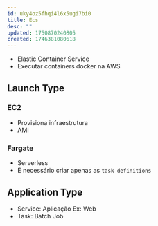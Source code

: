 ```yaml
---
id: uky4oz5fhqi4l6x5ugi7bi0
title: Ecs
desc: ""
updated: 1750870240805
created: 1746381080618
---
```


- Elastic Container Service
- Executar containers docker na AWS

## Launch Type

### EC2

- Provisiona infraestrutura
- AMI

### Fargate

- Serverless
- É necessário criar apenas as `task definitions`

## Application Type

- Service: Aplicação Ex: Web
- Task: Batch Job
